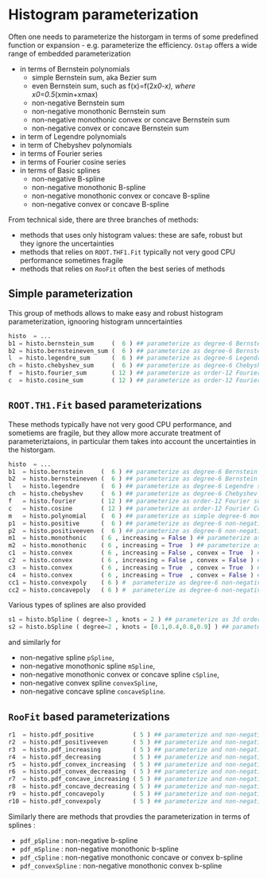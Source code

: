 # Histogram parameterization

Often one needs to parameterize the historgam in terms of some predefined function or expansion - e.g. parameterize the efficiency. `Ostap` offers a wide range of embedded parameterization
  * in terms of Bernstein polynomials
    - simple Bernstein sum, aka Bezier sum
    - even Bernstein sum, such as f(x)=f(2*x0-x), where x0=0.5*(xmin+xmax)
    - non-negative Bernstein sum
    - non-negative monothonic Bernstein sum
    - non-negative monothonic convex or concave Bernstein sum
    - non-negative convex or concave Bernstein sum
  * in term of Legendre polynomials
  * in term of Chebyshev polynomials
  * in terms of Fourier series
  * in terms of Fourier cosine series
  * in terms of Basic splines
    - non-negative B-spline
    - non-negative monothonic B-spline
    - non-negative monothonic convex or concave B-spline
    - non-negative convex or concave B-spline

From technical side, there are three branches of methods:
  * methods that uses only histogram values: these are safe, robust but they ignore the uncertainties
  * methods that relies on `ROOT.THF1.Fit` typically not very good CPU performance sometimes fragile
  * methods that relies on `RooFit` often the best series of methods

## Simple parameterization

This group of methods allows to make easy and robust histogram parameterization, ignooring histogram unncertainties

```python
histo  = ...
b1 = histo.bernstein_sum     (  6 ) ## parameterize as degree-6 Bernstein sum
b2 = histo.bernsteineven_sum (  6 ) ## parameterize as degree-6 Bernstein "even"-sum
l  = histo.legendre_sum      (  6 ) ## parameterize as degree-6 Legendre sum
ch = histo.chebyshev_sum     (  6 ) ## parameterize as degree-6 Chebyshev sum
f  = histo.fourier_sum       ( 12 ) ## parameterize as order-12 Fourier sum
c  = histo.cosine_sum        ( 12 ) ## parameterize as order-12 Fourier Cosine sum
```

## `ROOT.TH1.Fit` based parameterizations

These methods typically have not very good CPU performance, and sometiems are fragile, but they allow more accurate treatment of parameteriztaions, in particular them takes into account the uncertainties in the historgam.

```python
histo  = ...
b1  = histo.bernstein     (  6 ) ## parameterize as degree-6 Bernstein sum
b2  = histo.bernsteineven (  6 ) ## parameterize as degree-6 Bernstein "even"-sum
l   = histo.legendre      (  6 ) ## parameterize as degree-6 Legendre sum
ch  = histo.chebyshev     (  6 ) ## parameterize as degree-6 Chebyshev sum
f   = histo.fourier       ( 12 ) ## parameterize as order-12 Fourier sum
c   = histo.cosine        ( 12 ) ## parameterize as order-12 Fourier Cosine sum
m   = histo.polynomial    (  6 ) ## parameterize as simple degree-6 monomial sum
p1  = histo.positive      (  6 ) ## parameterize as degree-6 non-negative Bernstein sum 
p2  = histo.positiveeven  (  6 ) ## parameterize as degree-6 non-negative even Bernstein sum 
m1  = histo.monothonic    ( 6 , increasing = False ) ## parameterize as degree-6 non-negative decreasing Bernstein sum 
m2  = histo.monothonic    ( 6 , increasing = True  ) ## parameterize as degree-6 non-negative increasing Bernstein sum
c1  = histo.convex        ( 6 , increasing = False , convex = True  ) ## parameterize as degree-6 non-negative decreasing convex  Bernstein sum 
c2  = histo.convex        ( 6 , increasing = False , convex = False ) ## parameterize as degree-6 non-negative decreasing concave Bernstein sum 
c3  = histo.convex        ( 6 , increasing = True  , convex = True  ) ## parameterize as degree-6 non-negative increasing convex  Bernstein sum 
c4  = histo.convex        ( 6 , increasing = True  , convex = False ) ## parameterize as degree-6 non-negative increasing concave Bernstein sum 
cc1 = histo.convexpoly    ( 6 ) #  parameterize as degree-6 non-negative convex  Bernstein sum 
cc2 = histo.concavepoly   ( 6 ) #  parameterize as degree-6 non-negative concave Bernstein sum
```

Various types of splines are also provided

```python
s1 = histo.bSpline ( degree=3 , knots = 2 ) ## parameterize as 3d order spline with 2 inner (uniform) knots 
s2 = histo.bSpline ( degree=2 , knots = [0.1,0.4,0.8,0.9] ) ## parameterize as 3d order spline with 4 inner (non-uniform) knots
```

and similarly for
  * non-negative spline `pSpline`,
  * non-negative monothonic spline `mSpline`,
  * non-negative monothonic convex or concave spline `cSpline`,
  * non-negative convex spline `convexSpline`,
  * non-negative concave spline `concaveSpline`.

## `RooFit` based parameterizations

```python
r1  = histo.pdf_positive           ( 5 ) ## parameterize and non-negative degree-5 Bernstein sum
r2  = histo.pdf_positiveeven       ( 5 ) ## parameterize and non-negative degree-5 even Bernstein polynomial 
r3  = histo.pdf_increasing         ( 5 ) ## parameterize and non-negative degree-5 increasing Bernstein polynomial 
r4  = histo.pdf_decreasing         ( 5 ) ## parameterize and non-negative degree-5 decreasing Bernstein polynomial 
r5  = histo.pdf_convex_increasing  ( 5 ) ## parameterize and non-negative degree-5 convex  increasing Bernstein polynomial 
r6  = histo.pdf_convex_decreasing  ( 5 ) ## parameterize and non-negative degree-5 convex  decreasing Bernstein polynomial 
r7  = histo.pdf_concave_increasing ( 5 ) ## parameterize and non-negative degree-5 concave increasing Bernstein polynomial 
r8  = histo.pdf_concave_decreasing ( 5 ) ## parameterize and non-negative degree-5 concave decreasing Bernstein polynomial 
r9  = histo.pdf_concavepoly        ( 5 ) ## parameterize and non-negative degree-5 concave Bernstein polynomial 
r10 = histo.pdf_convexpoly         ( 5 ) ## parameterize and non-negative degree-5 convex  Bernstein polynomial
```

Similarly there are methods that provdies the parameterization in terms of splines :
  * `pdf_pSpline` : non-negative b-spline
  * `pdf_mSpline` : non-negative monothonic b-spline
  * `pdf_cSpline` : non-negative monothonic concave or convex b-spline
  * `pdf_convexSpline` : non-negative monothonic convex b-spline 
